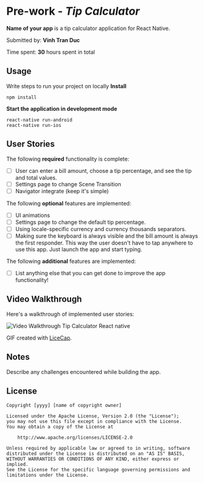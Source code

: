# Pre-work - *Tip Calculator*

**Name of your app** is a tip calculator application for React Native.

Submitted by: **Vinh Tran Duc**

Time spent: **30** hours spent in total


## Usage 

Write steps to run your project on locally
**Install**
```
npm install
```

**Start the application in development mode**
```
react-native run-android
react-native run-ios
```

## User Stories

The following **required** functionality is complete:

* [ ] User can enter a bill amount, choose a tip percentage, and see the tip and total values.
* [ ] Settings page to change Scene Transition 
* [ ] Navigator integrate (keep it's simple) 

The following **optional** features are implemented:
* [ ] UI animations
* [ ] Settings page to change the default tip percentage.
* [ ] Using locale-specific currency and currency thousands separators.
* [ ] Making sure the keyboard is always visible and the bill amount is always the first responder. This way the user doesn't have to tap anywhere to use this app. Just launch the app and start typing.

The following **additional** features are implemented:

- [ ] List anything else that you can get done to improve the app functionality!

## Video Walkthrough 

Here's a walkthrough of implemented user stories:

<img src='http://imgur.com/KhOmoyM' title='Video Walkthrough Tip Calculator React native' width='' alt='Video Walkthrough Tip Calculator React native' />
<blockquote class="imgur-embed-pub" lang="en" data-id="KhOmoyM"><a href="//imgur.com/KhOmoyM"></a></blockquote><script async src="//s.imgur.com/min/embed.js" charset="utf-8"></script>

GIF created with [LiceCap](http://www.cockos.com/licecap/).

## Notes

Describe any challenges encountered while building the app.

## License

    Copyright [yyyy] [name of copyright owner]

    Licensed under the Apache License, Version 2.0 (the "License");
    you may not use this file except in compliance with the License.
    You may obtain a copy of the License at

        http://www.apache.org/licenses/LICENSE-2.0

    Unless required by applicable law or agreed to in writing, software
    distributed under the License is distributed on an "AS IS" BASIS,
    WITHOUT WARRANTIES OR CONDITIONS OF ANY KIND, either express or implied.
    See the License for the specific language governing permissions and
    limitations under the License.
